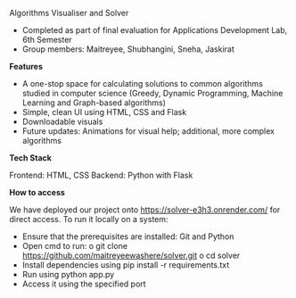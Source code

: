 Algorithms Visualiser and Solver

- Completed as part of final evaluation for Applications Development Lab, 6th Semester
- Group members: Maitreyee, Shubhangini, Sneha, Jaskirat

**Features**

- A one-stop space for calculating solutions to common algorithms studied in computer science (Greedy, Dynamic Programming, Machine Learning and Graph-based algorithms)
- Simple, clean UI using HTML, CSS and Flask
- Downloadable visuals
- Future updates: Animations for visual help; additional, more complex algorithms

**Tech Stack**

Frontend:  HTML, CSS
Backend: Python with Flask

**How to access**

We have deployed our project onto https://solver-e3h3.onrender.com/ for direct
access.
To run it locally on a system:
- Ensure that the prerequisites are installed: Git and Python
- Open cmd to run:
o git clone https://github.com/maitreyeewashere/solver.git
o cd solver
- Install dependencies using pip install -r requirements.txt
- Run using python app.py
- Access it using the specified port
